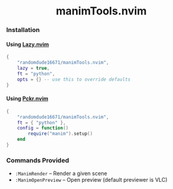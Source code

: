 <h1 align="center">manimTools.nvim</h1>

<h3 align="left">Installation</h3>

<h4>Using <a href="https://github.com/folke/lazy.nvim">Lazy.nvim</a></h4>

```lua
{
    "randomdude16671/manimTools.nvim",
    lazy = true,
    ft = "python",
    opts = {} -- use this to override defaults
}
```

<h4>Using <a href="https://github.com/lewis6991/pckr.nvim">Pckr.nvim</a></h4>

```lua
{
    "randomdude16671/manimTools.nvim",
    ft = { "python" },
    config = function()
        require("manim").setup()
    end
}
```

<h3 align="left">Commands Provided</h3>

- `:ManimRender` – Render a given scene  
- `:ManimOpenPreview` – Open preview (default previewer is VLC)
